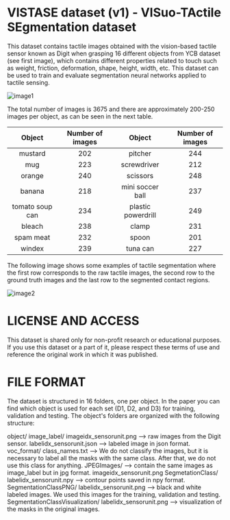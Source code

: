 # VISTASE dataset (v1) - VISuo-TActile SEgmentation dataset

This dataset contains tactile images obtained with the vision-based tactile sensor known as Digit when grasping 16 different objects from YCB dataset (see first image), which contains different properties related to touch such as weight, friction, deformation, shape, height, width, etc. This dataset can be used to train and evaluate segmentation neural networks applied to tactile sensing. 

![image1](https://github.com/AUROVA-LAB/aurova_grasping/tree/main/Tactile_sensing/Digit_sensor/Tactile_segmentation/figures/tactile_segmentation_dataset.png?raw=true)



The total number of images is 3675 and there are approximately 200-250 images per object, as can be seen in the next table.

| Object  | Number of images | Object | Number of images
| :-------------: |:-------------:| :-------------: |:-------------:|
| mustard      |     202 | pitcher | 244
| mug      | 223   | screwdriver | 212
| orange      | 240     | scissors | 248
| banana |      218    | mini soccer ball | 237
tomato soup can | 234 | plastic powerdrill | 249
bleach | 238   | clamp | 231
spam meat | 232 | spoon | 201
windex | 239 | tuna can | 227


The following image shows some examples of tactile segmentation where the first row corresponds to the raw tactile images, the second row to the ground truth images and the last row to the segmented contact regions. 

![image2](https://github.com/AUROVA-LAB/aurova_grasping/tree/main/Tactile_sensing/Digit_sensor/Tactile_segmentation/figures/segmentation_examples.png?raw=true)


# LICENSE AND ACCESS
This dataset is shared only for non-profit research or educational purposes. If you use this dataset or a part of it, please respect these terms of use and reference the original work in which it was published.

# FILE FORMAT
The dataset is structured in 16 folders, one per object. In the paper you can find which object is used for each set (D1, D2, and D3) for training, validation and testing. The object's folders are organized with the following structure:

object/
	image_label/
		imageidx_sensorunit.png --> raw images from the Digit sensor.
		labelidx_sensorunit.json --> labeled image in json format.
	voc_format/
		class_names.txt --> We do not classify the images, but it is necessary to label all the masks with the same class. After that, we do not use this class for anything.
		JPEGImages/ --> contain the same images as image_label but in jpg format.
			imageidx_sensorunit.png
		SegmetationClass/ 
			labelidx_sensorunit.npy --> contour points saved in npy format.
		SegmentationClassPNG/
			labelidx_sensorunit.png --> black and white labeled images. We used this images for the training, validation and testing.
		SegmentationClassVisualization/
			labelidx_sensorunit.png --> visualization of the masks in the original images.
			
